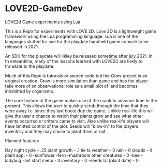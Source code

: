 # LOVE2D-GameDev
LOVE2d Game experiments using Lua

This is a Repo for experiments with LOVE 2D. 
Love 2D is a lightweight game framework using the Lua programming language. 
Lua is one of the languages slotted for use for the playdate handheld game console to be released in 2021. 

An SDK for the playdate will likley be released sometime after july 2021. 
In th emeantime, many of the lessons learned with LOVE2D are liekly to translate to the playdate.


Much of this Repo is tutorials or source code but the *Grow* project is an original creation. 
Grow is more simulation than game and has the player take more of an observational role as a small plot of land becomes inhabitted by organisms. 

The core feature of the game makes use of the crank to advance time to the present. 
This allows the user to quickly scrub through the time that they were away i.e. since they last boote dup the game. 
Unlikle real-life this will give the user a chance to watch their plants grow and see what other events occurred or critters came to visit.
Also unlike real-life players will have limitted control of the plot. Seeds will "blow-in" to the players inventory and they may chose to plant them or not. 


Planned features 

Day night cycle   -     .25 
plant growth      -     .1
  tie to weather  -     0
rain              -     0
clouds            -     0
plant spp.        -     0
  -sunflower
  -fern
  -mushroom
other creatures   -     0
  -bee
  -ladybug
  -ant
start menu        -     0
inventory         -     0
  -seeds
UI (plant date)   -     0
